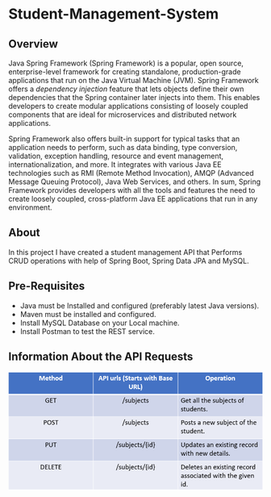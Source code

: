 # Student-Management-System

## Overview

Java Spring Framework (Spring Framework) is a popular, open source, enterprise-level framework for creating standalone, production-grade applications that run on the Java Virtual Machine (JVM).
Spring Framework offers a _dependency injection_ feature that lets objects define their own dependencies that the Spring container later injects into them. This enables developers to create modular applications consisting of loosely coupled components that are ideal for  microservices and distributed network applications.

Spring Framework also offers built-in support for typical tasks that an application needs to perform, such as data binding, type conversion, validation, exception handling, resource and event management, internationalization, and more. It integrates with various Java EE technologies such as RMI (Remote Method Invocation), AMQP (Advanced Message Queuing Protocol), Java Web Services, and others. In sum, Spring Framework provides developers with all the tools and features the need to create loosely coupled, cross-platform Java EE applications that run in any environment. 

## About
In this project I have created a student management API that Performs CRUD operations with help of Spring Boot, Spring Data JPA and MySQL.

## Pre-Requisites

 - Java must be Installed and configured (preferably latest Java
   versions).
 - Maven must be installed and configured.
 - Install MySQL Database on your Local machine.
 - Install Postman to test the REST service.
 
 

##  Information About the API Requests

![This is an image](https://github.com/SAYAN-2000/Student-Management-System/blob/main/001.png)



